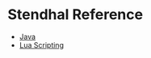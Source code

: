 
Stendhal Reference
==================

- [Java](/reference/java)
- [Lua Scripting](/reference/lua)
